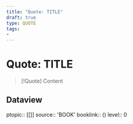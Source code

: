 ```yaml
---
title: "Quote: TITLE"
draft: true
type: QUOTE
tags:
- 
---
```


# Quote: TITLE
> [!Quote]
> Content

## Dataview
ptopic:: [[]]
source:: 'BOOK'
booklink:: ()
level:: 0